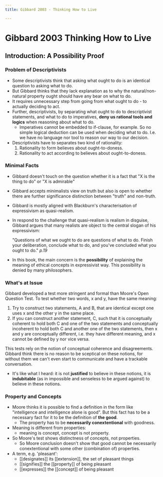 ```yaml
---
title: Gibbard 2003 - Thinking How to Live

---
```


# Gibbard 2003 Thinking How to Live

## Introduction: A Possibility Proof

### Problem of Descriptivists

-   Some descriptivists think that asking what ought to do is an identical question to asking what to do.
-   But Gibbard thinks that they lack explanation as to why the natural/non-natural property ought should have any bear on what to do.
-   It requires unnecessary step from going from what ought to do - to actually deciding to act.
-   Further, descriptivists, by separating what ought to do to descriptivist statements, and what to do to imperatives, **deny us rational tools and logics** when reasoning about what to do.
    -   Imperatives cannot be embedded to if-clause, for example. So no simple logical deduction can be used when deciding what to do. I.e. we have no language nor tool to reason our way to our decision.
-   Descriptivists have to separates two kind of rationality:
    1.  Rationality to form believes about ought-to-doness.
    2.  Rationality to act according to believes about ought-to-doness.

### Minimal Facts

-   Gibbard doesn't touch on the question whether it is a fact that "X is the thing to do" or "X is admirable"
-   Gibbard accepts minimalists view on truth but also is open to whether there are further significance distinction between "truth" and non-truth.
-   Gibbard is mostly aligned with Blackburn's characterisation of expressivism as quasi-realism.
-   In respond to the challenge that quasi-realism is realism in disguise, Gibbard argues that many realists are object to the central slogan of his expressivism:

    "Questions of what we ought to do are questions of what to do. Finish your deliberation, conclude what to do, and you've concluded what you ought to do." _p.19_

-   In this book, the main concern is the **possibility** of explaining the meaning of ethical concepts in expressivist way. This possibility is denied by many philosophers.

### What's at Issue

Gibbard developed a test more stringent and formal than Moore's Open Question Test. To test whether two words, x and y, have the same meaning:

1.  Try to construct two statements, A and B, that are identical except one uses x and the other y in the same place.
2.  If you can construct another statement, C, such that it is conceptually coherent to hold both C and one of the two statements and conceptually incoherent to hold both C and another one of the two statements, then x and y are conceptually different, i.e. they have different meaning, and x cannot be defined by y nor vice versa.

This tests rely on the notion of conceptual coherence and disagreements. Gibbard think there is no reason to be sceptical on these notions, for without them we can't even start to communicate and have a trackable conversation.

-   It's like what I heard: it is not **justified** to believe in these notions, it is **indubitable** (as in impossible and senseless to be argued against) to believe in these notions.

### Property and Concepts

-   Moore thinks it is possible to find a definition in the form like "intelligence and intelligence alone is good". But this fact has to be a necessary fact for it to be the definition of **the good**.
    -   The property has to be **necessarily conextentional** with goodness.
-   Meaning is different from properties:
    -   meaning is concept, concept is not property.
-   So Moore's test shows distinctness of concepts, not properties.
    -   So Moore conclusion doesn't show that good cannot be necessarily conextentional with some other (combination of) properties.
-   A term, e.g. 'pleasant':
    -   [[designates]] its [[extension]], the set of pleasant things
    -   [[signifies]] the [[property]] of being pleasant
    -   [[expresses]] the [[concept]] of being pleasant

